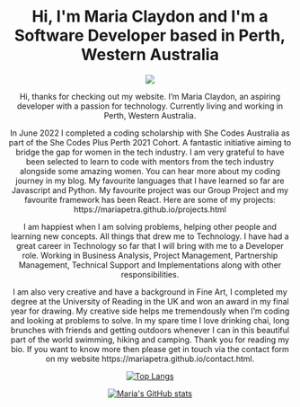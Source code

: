 <h1 align="center">Hi, I'm Maria Claydon and I'm a Software Developer based in Perth, Western Australia</h1>
<p align="center">
  <a href="https://skillicons.dev">
    <img src="https://skillicons.dev/icons?i=vscode,github,html,css,js,react,py,django,heroku" />
  </a>
</p>
<p align="center">Hi, thanks for checking out my website. I’m Maria Claydon, an aspiring developer with a passion for technology. 
Currently living and working in Perth, Western Australia.
</p>
<p align="center">In June 2022 I completed a coding scholarship with She Codes Australia as part of the She Codes Plus Perth 2021 Cohort. 
A fantastic initiative aiming to bridge the gap for women in the tech industry. I am very grateful to have been selected to learn to code 
with mentors from the tech industry alongside some amazing women. You can hear more about my coding journey in my blog. My favourite languages 
that I have learned so far are Javascript and Python. My favourite project was our Group Project and my favourite framework has been React. 
Here are some of my projects: https://mariapetra.github.io/projects.html
</p>
<p align="center">I am happiest when I am solving problems, helping other people and learning new concepts. All things that drew me to Technology. 
I have had a great career in Technology so far that I will bring with me to a Developer role. Working in Business Analysis, Project Management, 
Partnership Management, Technical Support and Implementations along with other responsibilities.
</p>
<p align="center">I am also very creative and have a background in Fine Art, I completed my degree at the University of Reading in the UK and won 
an award in my final year for drawing. My creative side helps me tremendously when I’m coding and looking at problems to solve. In my spare time 
I love drinking chai, long brunches with friends and getting outdoors whenever I can in this beautiful part of the world swimming, hiking and 
camping. Thank you for reading my bio. If you want to know more then please get in touch via the contact form on my website https://mariapetra.github.io/contact.html.
</p>

<div align="center">

[![Top Langs](https://github-readme-stats.vercel.app/api/top-langs/?username=mariapetra&layout=compact)](https://github.com/mariapetra/github-readme-stats)
  
[![Maria's GitHub stats](https://github-readme-stats.vercel.app/api?username=mariapetra&hide=stars,issues)](https://github.com/mariapetra/github-readme-stats)
  
</div>
